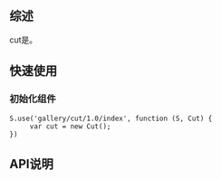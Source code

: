 ## 综述

cut是。

## 快速使用

### 初始化组件

    S.use('gallery/cut/1.0/index', function (S, Cut) {
         var cut = new Cut();
    })

## API说明

